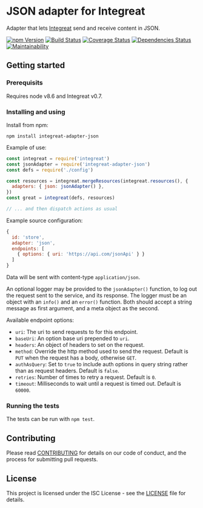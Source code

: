 # JSON adapter for Integreat

Adapter that lets
[Integreat](https://github.com/integreat-io/integreat) send and receive content
in JSON.

[![npm Version](https://img.shields.io/npm/v/integreat-adapter-json.svg)](https://www.npmjs.com/package/integreat-adapter-json)
[![Build Status](https://travis-ci.org/integreat-io/integreat-adapter-json.svg?branch=master)](https://travis-ci.org/integreat-io/integreat-adapter-json)
[![Coverage Status](https://coveralls.io/repos/github/integreat-io/integreat-adapter-json/badge.svg?branch=master)](https://coveralls.io/github/integreat-io/integreat-adapter-json?branch=master)
[![Dependencies Status](https://tidelift.com/badges/github/integreat-io/integreat-adapter-json?style=flat)](https://tidelift.com/repo/github/integreat-io/integreat-adapter-json)
[![Maintainability](https://api.codeclimate.com/v1/badges/95c9ac1d21d1ab2424ac/maintainability)](https://codeclimate.com/github/integreat-io/integreat-adapter-json/maintainability)

## Getting started

### Prerequisits

Requires node v8.6 and Integreat v0.7.

### Installing and using

Install from npm:

```
npm install integreat-adapter-json
```

Example of use:

```javascript
const integreat = require('integreat')
const jsonAdapter = require('integreat-adapter-json')
const defs = require('./config')

const resources = integreat.mergeResources(integreat.resources(), {
  adapters: { json: jsonAdapter() },
})
const great = integreat(defs, resources)

// ... and then dispatch actions as usual
```

Example source configuration:

```javascript
{
  id: 'store',
  adapter: 'json',
  endpoints: [
    { options: { uri: 'https://api.com/jsonApi' } }
  ]
}
```

Data will be sent with content-type `application/json`.

An optional logger may be provided to the `jsonAdapter()` function, to log out
the request sent to the service, and its response. The logger must be an object
with an `info()` and an `error()` function. Both should accept a string message
as first argument, and a meta object as the second.

Available endpoint options:

- `uri`: The uri to send requests to for this endpoint.
- `baseUri`: An option base uri prepended to `uri`.
- `headers`: An object of headers to set on the request.
- `method`: Override the http method used to send the request. Default is `PUT`
  when the request has a body, otherwise `GET`.
- `authAsQuery`: Set to `true` to include auth options in query string rather
  than as request headers. Default is `false`.
- `retries`: Number of times to retry a request. Default is `0`.
- `timeout`: Milliseconds to wait until a request is timed out. Default is
  `60000`.

### Running the tests

The tests can be run with `npm test`.

## Contributing

Please read
[CONTRIBUTING](https://github.com/integreat-io/integreat-adapter-json/blob/master/CONTRIBUTING.md)
for details on our code of conduct, and the process for submitting pull
requests.

## License

This project is licensed under the ISC License - see the
[LICENSE](https://github.com/integreat-io/integreat-adapter-json/blob/master/LICENSE)
file for details.
